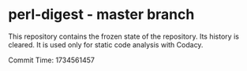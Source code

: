 # perl-digest - master branch

This repository contains the frozen state of the repository.
Its history is cleared. It is used only for static code
analysis with Codacy.

Commit Time: 1734561457